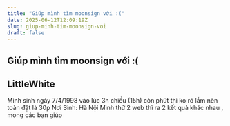 ```yaml
---
title: "Giúp mình tìm moonsign với :("
date: 2025-06-12T12:09:19Z
slug: giup-minh-tim-moonsign-voi
draft: false
---
```


## Giúp mình tìm moonsign với :(

## LittleWhite

Mình sinh ngày 7/4/1998 vào lúc 3h chiều (15h) còn phút thì ko rõ lắm nên toàn đặt là 30p
Nơi Sinh: Hà Nội
Mình thử 2 web thì ra 2 kết quả khác nhau , mong các bạn giúp